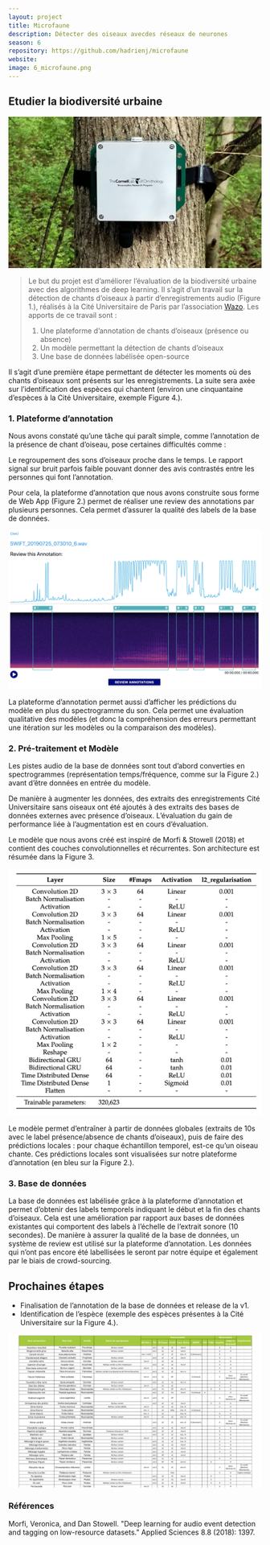 ```yaml
---
layout: project  
title: Microfaune  
description: Détecter des oiseaux avecdes réseaux de neurones  
season: 6
repository: https://github.com/hadrienj/microfaune  
website: 
image: 6_microfaune.png
---
```


## Etudier la biodiversité urbaine

![](img/6_microfaune_1.png)

> Le but du projet est d’améliorer l’évaluation de la biodiversité urbaine avec des algorithmes de deep learning. Il s’agit d’un travail sur la détection de chants d’oiseaux à partir d’enregistrements audio (Figure 1.), réalisés à la Cité Universitaire de Paris par l’association [Wazo](https://wazo.fr/). Les apports de ce travail sont :
> 1. Une plateforme d’annotation de chants d’oiseaux (présence ou absence)
> 2. Un modèle permettant la détection de chants d’oiseaux
> 3. Une base de données labélisée open-source

Il s’agit d’une première étape permettant de détecter les moments où des chants d’oiseaux sont présents sur les enregistrements. La suite sera axée sur l’identification des espèces qui chantent (environ une cinquantaine d’espèces à la Cité Universitaire, exemple Figure 4.).

### 1. Plateforme d’annotation

Nous avons constaté qu’une tâche qui paraît simple, comme l’annotation de la présence de chant d’oiseau, pose certaines difficultés comme :

Le regroupement des sons d’oiseaux proche dans le temps.
Le rapport signal sur bruit parfois faible pouvant donner des avis contrastés entre les personnes qui font l’annotation.

Pour cela, la plateforme d’annotation que nous avons construite sous forme de Web App (Figure 2.) permet de réaliser une review des annotations par plusieurs personnes. Cela permet d’assurer la qualité des labels de la base de données.

![](img/6_microfaune_2.png)

La plateforme d’annotation permet aussi d’afficher les prédictions du modèle en plus du spectrogramme du son. Cela permet une évaluation qualitative des modèles (et donc la compréhension des erreurs permettant une itération sur les modèles ou la comparaison des modèles). 

### 2. Pré-traitement et Modèle

Les pistes audio de la base de données sont tout d’abord converties en spectrogrammes (représentation temps/fréquence, comme sur la Figure 2.) avant d’être données en entrée du modèle.

De manière à augmenter les données, des extraits des enregistrements Cité Universitaire sans oiseaux ont été ajoutés à des extraits des bases de données externes avec présence d’oiseaux. L’évaluation du gain de performance liée à l’augmentation est en cours d’évaluation.

Le modèle que nous avons créé est inspiré de Morfi & Stowell (2018) et contient des couches convolutionnelles et récurrentes. Son architecture est résumée dans la Figure 3.

![](img/6_microfaune_3.png)

Le modèle permet d’entraîner à partir de données globales (extraits de 10s avec le label présence/absence de chants d’oiseaux), puis de faire des prédictions locales : pour chaque échantillon temporel, est-ce qu’un oiseau chante. Ces prédictions locales sont visualisées sur notre plateforme d’annotation (en bleu sur la Figure 2.).


### 3. Base de données

La base de données est labélisée grâce à la plateforme d’annotation et permet d’obtenir des labels temporels indiquant le début et la fin des chants d’oiseaux. Cela est une amélioration par rapport aux bases de données existantes qui comportent des labels à l’échelle de l’extrait sonore (10 secondes).
De manière à assurer la qualité de la base de données, un système de review est utilisé sur la plateforme d’annotation. 
Les données qui n’ont pas encore été labellisées le seront par notre équipe et également par le biais de crowd-sourcing.

## Prochaines étapes

- Finalisation de l’annotation de la base de données et release de la v1.
- Identification de l’espèce (exemple des espèces présentes à la Cité Universitaire sur la Figure 4.).

![](img/6_microfaune_4.png)

### Références

Morfi, Veronica, and Dan Stowell. "Deep learning for audio event detection and tagging on low-resource datasets." Applied Sciences 8.8 (2018): 1397.
